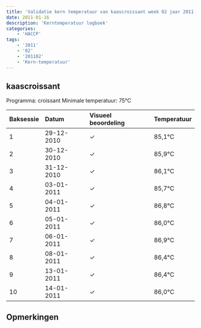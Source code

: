 ```yaml
---
title: 'Validatie kern temperatuur van kaascroissant week 02 jaar 2011'
date: 2011-01-16
description: 'Kerntemperatuur logboek'
categories:
    - 'HACCP'
tags:
    - '2011'
    - '02'
    - '201102'
    - 'Kern-temperatuur'
---
```


## kaascroissant

Programma: croissant
Minimale temperatuur: 75°C

| Baksessie | Datum | Visueel beoordeling | Temperatuur |
|:---|:---|:---|:---|
| 1 | 29-12-2010 | &check; | 85,1°C |
| 2 | 30-12-2010 | &check; | 85,9°C |
| 3 | 31-12-2010 | &check; | 86,1°C |
| 4 | 03-01-2011 | &check; | 85,7°C |
| 5 | 04-01-2011 | &check; | 86,8°C |
| 6 | 05-01-2011 | &check; | 86,0°C |
| 7 | 06-01-2011 | &check; | 86,9°C |
| 8 | 08-01-2011 | &check; | 86,4°C |
| 9 | 13-01-2011 | &check; | 86,4°C |
| 10 | 14-01-2011 | &check; | 86,0°C |

## Opmerkingen



